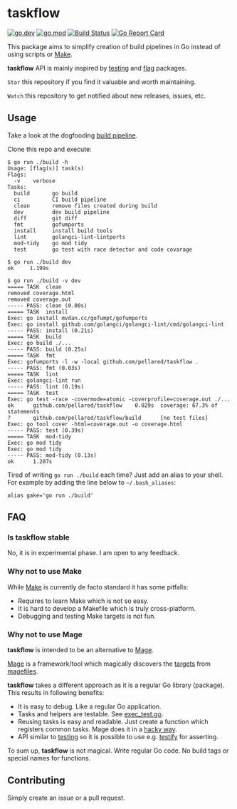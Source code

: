 # taskflow

[![go.dev](https://img.shields.io/badge/go.dev-reference-blue.svg)](https://pkg.go.dev/github.com/pellared/taskflow)
[![go.mod](https://img.shields.io/github/go-mod/go-version/pellared/taskflow)](go.mod)
[![Build Status](https://img.shields.io/github/workflow/status/pellared/taskflow/build)](https://github.com/pellared/taskflow/actions?query=workflow%3Abuild+branch%3Amaster)
[![Go Report Card](https://goreportcard.com/badge/github.com/pellared/taskflow)](https://goreportcard.com/report/github.com/pellared/taskflow)

This package aims to simplify creation of build pipelines in Go instead of using scripts or [Make](https://www.gnu.org/software/make/).

**taskflow** API is mainly inspired by [testing](https://golang.org/pkg/testing) and [flag](https://golang.org/pkg/flag) packages.

`Star` this repository if you find it valuable and worth maintaining.

`Watch` this repository to get notified about new releases, issues, etc.

## Usage

Take a look at the dogfooding [build pipeline](build/main.go).

Clone this repo and execute:

```shell
$ go run ./build -h
Usage: [flag(s)] task(s)
Flags:
  -v    verbose
Tasks:
  build       go build
  ci          CI build pipeline
  clean       remove files created during build
  dev         dev build pipeline
  diff        git diff
  fmt         gofumports
  install     install build tools
  lint        golangci-lint-lintports
  mod-tidy    go mod tidy
  test        go test with race detector and code covarage

$ go run ./build dev
ok     1.199s

$ go run ./build -v dev
===== TASK  clean
removed coverage.html
removed coverage.out
----- PASS: clean (0.00s)
===== TASK  install
Exec: go install mvdan.cc/gofumpt/gofumports
Exec: go install github.com/golangci/golangci-lint/cmd/golangci-lint
----- PASS: install (0.21s)
===== TASK  build
Exec: go build ./...
----- PASS: build (0.25s)
===== TASK  fmt
Exec: gofumports -l -w -local github.com/pellared/taskflow .
----- PASS: fmt (0.03s)
===== TASK  lint
Exec: golangci-lint run
----- PASS: lint (0.19s)
===== TASK  test
Exec: go test -race -covermode=atomic -coverprofile=coverage.out ./...
ok      github.com/pellared/taskflow    0.029s  coverage: 67.3% of statements
?       github.com/pellared/taskflow/build      [no test files]
Exec: go tool cover -html=coverage.out -o coverage.html
----- PASS: test (0.39s)
===== TASK  mod-tidy
Exec: go mod tidy
Exec: go mod tidy
----- PASS: mod-tidy (0.13s)
ok      1.207s
```

Tired of writing `go run ./build` each time? Just add an alias to your shell. For example by adding the line below to `~/.bash_aliases`:

```shell
alias gake='go run ./build'
```

## FAQ

### Is taskflow stable

No, it is in experimental phase. I am open to any feedback.

### Why not to use Make

While [Make](https://www.gnu.org/software/make/) is currently de facto standard it has some pitfalls:

- Requires to learn Make which is not so easy.
- It is hard to develop a Makefile which is truly cross-platform.
- Debugging and testing Make targets is not fun.

### Why not to use Mage

**taskflow** is intended to be an alternative to [Mage](https://github.com/magefile/mage).

[Mage](https://github.com/magefile/mage) is a framework/tool which magically discovers the [targets](https://magefile.org/targets/) from [magefiles](https://magefile.org/magefiles/).

**taskflow** takes a different approach as it is a regular Go library (package).
This results in following benefits:

- It is easy to debug. Like a regular Go application.
- Tasks and helpers are testable. See [exec_test.go](exec_test.go).
- Reusing tasks is easy and readable. Just create a function which registers common tasks. Mage does it in a [hacky way](https://magefile.org/importing/).
- API similar to [testing](https://golang.org/pkg/testing) so it is possible to use e.g. [testify](https://github.com/stretchr/testify) for asserting.

To sum up, **taskflow** is not magical. Write regular Go code. No build tags or special names for functions.

## Contributing

Simply create an issue or a pull request.
